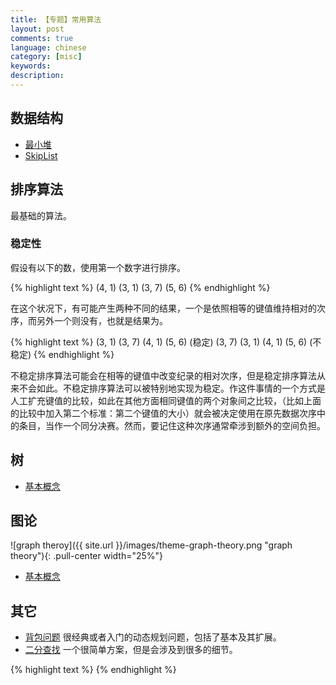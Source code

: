 ```yaml
---
title: 【专题】常用算法
layout: post
comments: true
language: chinese
category: [misc]
keywords:
description:
---
```



<!-- more -->

## 数据结构

* [最小堆](/post/algorithm-min-heap-basic-introduce.html)
* [SkipList](/post/linux-program-structure-skiplist-introduce.html)

## 排序算法

<!--
十大经典的排序算法
https://github.com/hustcc/JS-Sorting-Algorithm
-->

最基础的算法。

### 稳定性

假设有以下的数，使用第一个数字进行排序。

{% highlight text %}
(4, 1)  (3, 1)  (3, 7)  (5, 6)
{% endhighlight %}

在这个状况下，有可能产生两种不同的结果，一个是依照相等的键值维持相对的次序，而另外一个则没有，也就是结果为。

{% highlight text %}
(3, 1)  (3, 7)  (4, 1)  (5, 6)   (稳定)
(3, 7)  (3, 1)  (4, 1)  (5, 6)   (不稳定)
{% endhighlight %}

不稳定排序算法可能会在相等的键值中改变纪录的相对次序，但是稳定排序算法从来不会如此。不稳定排序算法可以被特别地实现为稳定。作这件事情的一个方式是人工扩充键值的比较，如此在其他方面相同键值的两个对象间之比较，（比如上面的比较中加入第二个标准：第二个键值的大小）就会被决定使用在原先数据次序中的条目，当作一个同分决赛。然而，要记住这种次序通常牵涉到额外的空间负担。

<!--
原地排序(in-place)<br><br>
原地排序就是指不申请多余的空间来进行的排序，就是在原来的排序数据中比较和交换的排序。</li><br><li>

比较排序测试<br><br>
如果想要进行测试只需要输入如下命令


### 符号表示

一般如 LeetCode 中，会约束算法完成的时间以及使用内存数，时间就是约束的算法复杂度，通常会用如下的符号进行表示。

$\Theta$ 是上界也是下界 (tight)，等于的意思。
$O$ 上界 (tightness unknown)，小于等于的意思。
$o$ 上界 (not tight)，小于的意思。
$\Omega$ 下界 (tightness unknown)，大于等于的意思。
$\omega$ 下界 (not tight)，大于的意思。

其中 $Ο$ 是渐进上界，$\Omega$ 是渐进下界；$\Theta$ 需要同时满足 $Ο$ 和 $\Omega$，称为确界 (必须同时符合上界和下界)。

在实际使用时，$Ο$ 极其有用，因为它表示了最差性能。
-->

## 树

* [基本概念](/post/algorithm-structure-trees-introduce.html)

## 图论

![graph theroy]({{ site.url }}/images/theme-graph-theory.png "graph theory"){: .pull-center width="25%"}

* [基本概念](/post/algorithm-graph-theroy-basic-introduce.html)

## 其它

* [背包问题](/post/algorithm-knapsack-problem-introduce.html) 很经典或者入门的动态规划问题，包括了基本及其扩展。
* [二分查找](/post/algorithm-binary-search-introduce.html) 一个很简单方案，但是会涉及到很多的细节。

<!--
关于很多算法的Python实现，也同时包括了其它的一些语言的实现
https://github.com/TheAlgorithms/Python

https://github.com/labuladong/fucking-algorithm
https://github.com/julycoding/The-Art-Of-Programming-By-July

https://github.com/alrightchiu/SecondRound
-->

{% highlight text %}
{% endhighlight %}
